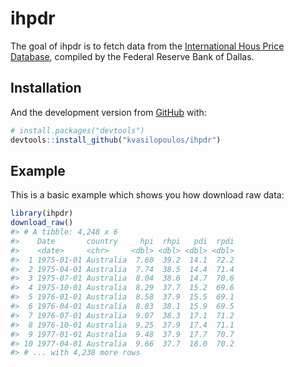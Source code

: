 
<!-- README.md is generated from README.Rmd. Please edit that file -->

# ihpdr

<!-- badges: start -->

<!-- badges: end -->

The goal of ihpdr is to fetch data from the [International Hous Price
Database](https://www.dallasfed.org/institute/houseprice#tab1), compiled
by the Federal Reserve Bank of Dallas.

## Installation

And the development version from [GitHub](https://github.com/) with:

``` r
# install.packages("devtools")
devtools::install_github("kvasilopoulos/ihpdr")
```

## Example

This is a basic example which shows you how download raw data:

``` r
library(ihpdr)
download_raw()
#> # A tibble: 4,248 x 6
#>    Date       country     hpi  rhpi   pdi  rpdi
#>    <date>     <chr>     <dbl> <dbl> <dbl> <dbl>
#>  1 1975-01-01 Australia  7.60  39.2  14.1  72.2
#>  2 1975-04-01 Australia  7.74  38.5  14.4  71.4
#>  3 1975-07-01 Australia  8.04  38.6  14.7  70.6
#>  4 1975-10-01 Australia  8.29  37.7  15.2  69.6
#>  5 1976-01-01 Australia  8.58  37.9  15.5  69.1
#>  6 1976-04-01 Australia  8.83  38.1  15.9  69.5
#>  7 1976-07-01 Australia  9.07  38.3  17.1  71.2
#>  8 1976-10-01 Australia  9.25  37.9  17.4  71.1
#>  9 1977-01-01 Australia  9.48  37.9  17.7  70.7
#> 10 1977-04-01 Australia  9.66  37.7  18.0  70.2
#> # ... with 4,238 more rows
```
